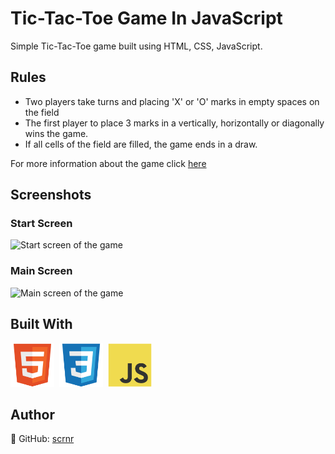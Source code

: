 # Tic-Tac-Toe Game In JavaScript

Simple Tic-Tac-Toe game built using HTML, CSS, JavaScript.

## Rules

* Two players take turns and placing 'X' or 'O' marks in empty spaces on the field
* The first player to place 3 marks in a vertically, horizontally or diagonally wins the game.
* If all cells of the field are filled, the game ends in a draw.


For more information about the game click [here](https://en.wikipedia.org/wiki/Tic-tac-toe)

## Screenshots

### Start Screen

![Start screen of the game](https://github.com/scrnr/Tic-Tac-Toe-Js/blob/main/screenshots/Start%20screen.png)

### Main Screen

![Main screen of the game](https://github.com/scrnr/Tic-Tac-Toe-Js/blob/main/screenshots/Main%20screen.png)

## Built With
<div>
  <img src='https://github.com/devicons/devicon/blob/master/icons/html5/html5-original.svg' title='HTML5' width='70' height='70'>&nbsp
  <img src='https://github.com/devicons/devicon/blob/master/icons/css3/css3-original.svg' title='CSS3' width='70' height='70'>&nbsp
  <img src='https://github.com/devicons/devicon/blob/master/icons/javascript/javascript-original.svg' title='JavaScript' width='70' height='70'>&nbsp
</div>

## Author
👤 GitHub: [scrnr](https://github.com/scrnr)
